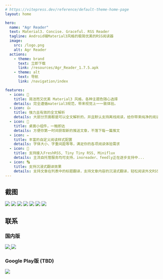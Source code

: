 ```yaml
---
# https://vitepress.dev/reference/default-theme-home-page
layout: home

hero:
  name: "Agr Reader"
  text: Material3. Concise. Graceful. RSS Reader
  tagline: Android端Material3风格的极简优美的RSS阅读器
  image:
    src: /logo.png
    alt: Agr Reader
  actions:
    - theme: brand
      text: 立即下载
      link: /resources/Agr_Reader_1.7.5.apk
    - theme: alt
      text: 导航
      link: /navigation/index

features:
  - icon: 🎨
    title: 简洁而又优美 Material3 风格，各种主题色随心选择
    details: 完全遵循material3规范，带来视觉上一一致体验。
  - icon: 👍
    title: 强力且有效的全文解析
    details: 大部分页面都是可以全文解析的，并且默认支持离线阅读，给你带来纯净的阅读体验
  - icon: 📱
    title: 桌面小组件，一触即达
    details: 方便你第一时间获取新的推送文章，不落下每一篇推文
  - icon: ✏
    title: 丰富的自定义阅读样式配置
    details: 字体大小、字重间距等等，满足你的各项阅读体验需求
  - icon: 👏
    title: 支持接入FreshRSS, Tiny Tiny RSS, Miniflux
    details: 主流自托管服务均可支持，inoreader、feedly正在逐步支持中...
  - icon: 🔠
    title: 支持沉浸式翻译效果
    details: 支持文章在列表中的标题翻译，支持文章内容的沉浸式翻译，轻松阅读外文RSS文章，不再有语言障碍
---
```


## 截图
<div class="horizontal-scroll">
  <img src="/screenshots/1.webp" data-zoomable class="image_screenshot medium-zoom-image">
  <img src="/screenshots/2.webp" data-zoomable class="image_screenshot medium-zoom-image">
  <img src="/screenshots/3.webp" data-zoomable class="image_screenshot medium-zoom-image">
  <img src="/screenshots/4.webp" data-zoomable class="image_screenshot medium-zoom-image">
  <img src="/screenshots/5.webp" data-zoomable class="image_screenshot medium-zoom-image">
  <img src="/screenshots/6.webp" data-zoomable class="image_screenshot medium-zoom-image">
  <img src="/screenshots/7.webp" data-zoomable class="image_screenshot medium-zoom-image">
</div>

## 联系
### 国内版
<div class="contact_container">
<a href="http://qm.qq.com/cgi-bin/qm/qr?_wv=1027&amp;k=JlYfUDj9TJyDYThTY0uvYb8d7xjtffBt&amp;authKey=HTv2E4fBPQkDxeHQbLAosC7rfSaRE41J7bj10%2F8OFwlyqIg%2FnnqN2pqeL2DLFfID&amp;noverify=0&amp;group_code=607586011">
  <img src="/contact_qq_group.svg" class="img_contact">
</a>
<a href="http://qm.qq.com/cgi-bin/qm/qr?_wv=1027&amp;k=0Ldhq8TtMi0QQnGcQqQde50rPM9No5l3&amp;authKey=hrkLB3QNfo5%2Fm6lhZSXrhy7qiEQ5Qc%2F6AS2hvwemksFg1fOeqaTvTxqD7OUYvNdy&amp;noverify=0&amp;group_code=721626283">
  <img src="/contact_qq_group2.svg" class="img_contact">
</a>
</div>

### Google Play版 (TBD)
<div class="contact_container">
<a href="https://t.me/agrreader"> <img src="/contact_telegram_group.svg" class="img_contact"> </a>
</div>